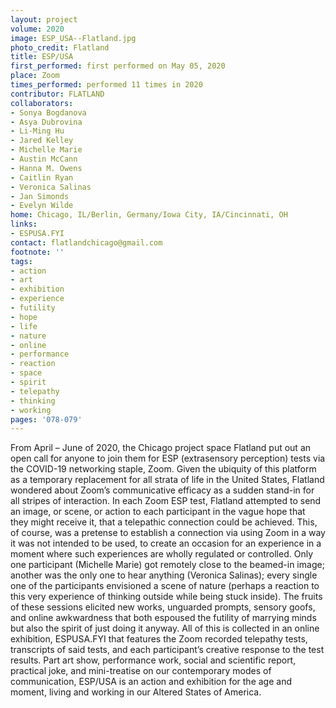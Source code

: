 ```yaml
---
layout: project
volume: 2020
image: ESP_USA--Flatland.jpg
photo_credit: Flatland
title: ESP/USA
first_performed: first performed on May 05, 2020
place: Zoom
times_performed: performed 11 times in 2020
contributor: FLATLAND
collaborators:
- Sonya Bogdanova
- Asya Dubrovina
- Li-Ming Hu
- Jared Kelley
- Michelle Marie
- Austin McCann
- Hanna M. Owens
- Caitlin Ryan
- Veronica Salinas
- Jan Simonds
- Evelyn Wilde
home: Chicago, IL/Berlin, Germany/Iowa City, IA/Cincinnati, OH
links:
- ESPUSA.FYI
contact: flatlandchicago@gmail.com
footnote: ''
tags:
- action
- art
- exhibition
- experience
- futility
- hope
- life
- nature
- online
- performance
- reaction
- space
- spirit
- telepathy
- thinking
- working
pages: '078-079'
---
```

From April – June of 2020, the Chicago project space Flatland put out an open call for anyone to join them for ESP (extrasensory perception) tests via the COVID-19 networking staple, Zoom.  Given the ubiquity of this platform as a temporary replacement for all strata of life in the United States, Flatland wondered about Zoom’s communicative efficacy as a sudden stand-in for all stripes of interaction. In each Zoom ESP test, Flatland attempted to send an image, or scene, or action to each participant in the vague hope that they might receive it, that a telepathic connection could be achieved. This, of course, was a pretense to establish a connection via using Zoom in a way it was not intended to be used, to create an occasion for an experience in a moment where such experiences are wholly regulated or controlled. Only one participant (Michelle Marie) got remotely close to the beamed-in image; another was the only one to hear anything (Veronica Salinas); every single one of the participants envisioned a scene of nature (perhaps a reaction to this very experience of thinking outside while being stuck inside). The fruits of these sessions elicited new works, unguarded prompts, sensory goofs, and online awkwardness that both espoused the futility of marrying minds but also the spirit of just doing it anyway. All of this is collected in an online exhibition, ESPUSA.FYI that features the Zoom recorded telepathy tests, transcripts of said tests, and each participant’s creative response to the test results. Part art show, performance work, social and scientific report, practical joke, and mini-treatise on our contemporary modes of communication, ESP/USA is an action and exhibition for the age and moment, living and working in our Altered States of America.